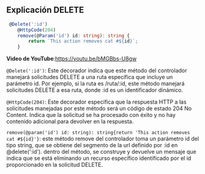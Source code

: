 ## Explicación DELETE

```typescript
 @Delete(':id')
    @HttpCode(204)
    remove(@Param('id') id: string): string {
        return `This action removes cat #${id}`;
    }
```
**Video de YouTube**:https://youtu.be/bMGBbs-U8gw 

`@Delete(':id')`: Este decorador indica que este método del controlador manejará solicitudes DELETE a una ruta específica que incluye un parámetro id. Por ejemplo, si la ruta es /ruta/:id, este método manejará solicitudes DELETE a esa ruta, donde :id es un identificador dinámico.

`@HttpCode(204)`: Este decorador especifica que la respuesta HTTP a las solicitudes manejadas por este método será un código de estado 204 No Content. Indica que la solicitud se ha procesado con éxito y no hay contenido adicional para devolver en la respuesta.

`remove(@param('id') id: string): string{return 'This action removes cat #${id}'}`: este método remove del controlador toma un parámetro id del tipo string, que se obtiene del segmento de la url definido por :id en @delete(':id'). dentro del método, se construye y devuelve un mensaje que indica que se está eliminando un recurso específico identificado por el id proporcionado en la solicitud DELETE.